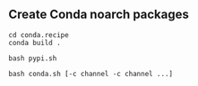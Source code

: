 
## Create Conda noarch packages

```
cd conda.recipe
conda build .
```

```
bash pypi.sh
```

```
bash conda.sh [-c channel -c channel ...]
```
